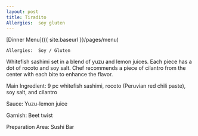 ```yaml
---
layout: post
title: Tiradito
Allergies:  soy gluten
---
```


[Dinner Menu]({{ site.baseurl }}/pages/menu)

```
Allergies:  Soy / Gluten
```

Whitefish sashimi set in a blend of yuzu and lemon juices. Each piece has a dot of rocoto and soy salt. Chef recommends a piece of cilantro from the center with each bite to enhance the flavor.
  
Main Ingredient: 9 pc whitefish sashimi, rocoto (Peruvian red chili paste), soy salt, and cilantro 

Sauce: Yuzu-lemon juice
  
Garnish: Beet twist
  
Preparation Area: Sushi Bar
